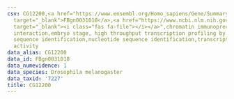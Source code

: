 ```yaml
---
csv: CG12200,<a href="https://www.ensembl.org/Homo_sapiens/Gene/Summary?db=core;g=FBgn0031018"
  target="_blank">FBgn0031018</a>,<a href="https://www.ncbi.nlm.nih.gov/pubmed/15998452"
  target="_blank"><i class="fas fa-file"></i></a>",chromatin immunoprecipitation assay,direct
  interaction,embryo stage, high throughput transcription profiling by microarray,nucleotide
  sequence identification,nucleotide sequence identification,transcriptional regulation,up-regulates
  activity
data_alias: CG12200
data_id: FBgn0031018
data_numevidence: 1
data_species: Drosophila melanogaster
data_taxid: '7227'
title: CG12200
---
```

